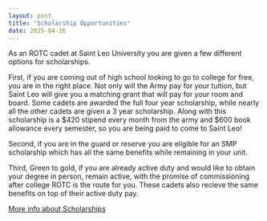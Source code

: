 ```yaml
---
layout: post
title: "Scholarship Opportunities"
date: 2025-04-16
---
```

As an ROTC cadet at Saint Leo University you are given a few different options for scholarships.

First, if you are coming out of high school looking to go to college for free, you are in the right place. Not only will the Army pay for your tuition, 
but Saint Leo will give you a matching grant that will pay for your room and board.
Some cadets are awarded the full four year scholarship, while nearly all the other cadets are given a 3 year scholarship. 
Along with this scholarship is a $420 stipend every month from the army and $600 book allowance every semester, so you are being paid to come to Saint Leo!

Second, if you are in the guard or reserve you are eligible for an SMP scholarship which has all the same benefits while remaining in your unit. 

Third, Green to gold, if you are already active duty and would like to obtain your degree in person, remain active, 
with the promise of commissioning after college ROTC is the route for you.
These cadets also recieve the same benefits on top of their active duty pay.

[More info about Scholarships](https://www.googleadservices.com/pagead/aclk?sa=L&ai=DChcSEwj2pN73rOmMAxXSn1oFHdGnEA8YABAAGgJ2dQ&co=1&ase=2&gclid=Cj0KCQjw2ZfABhDBARIsAHFTxGybUaZ90ZmAYinC9_w8kBfGkelJ5t3-VnaUG2gTj9R32fvFRYeOewIaAj0nEALw_wcB&ohost=www.google.com&cid=CAESV-D2AJ3QScIFEmKDs8MPkNu7155EsAZEBIQTewa1jPIeMZYhDVwU4oR8f7oclXCTQembg8NQaqm1q2KBp1RNBv-GTgPVj_eUsby-koW7TIzKpcWU5v9rWQ&sig=AOD64_1P8JtTgo4nnUGKazgGQoUJakch2w&q&nis=4&adurl&ved=2ahUKEwiimNn3rOmMAxXCRTABHdN3Im4Q0Qx6BAgKEAE)
